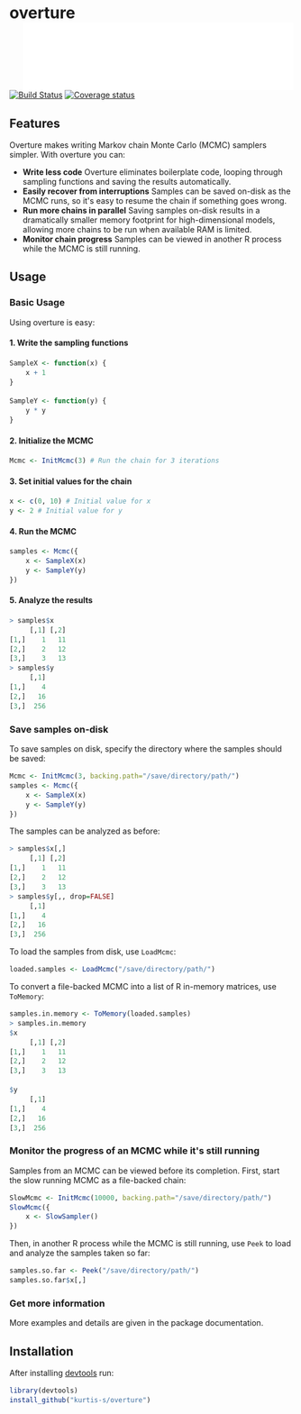 # overture <img src="traceplot.png" align="right" height="120" />
[![Build Status](https://travis-ci.org/kurtis-s/overture.svg?branch=master)](https://travis-ci.org/kurtis-s/overture)
[![Coverage status](https://codecov.io/gh/kurtis-s/overture/branch/master/graph/badge.svg)](https://codecov.io/github/kurtis-s/overture?branch=master)

## Features
Overture makes writing Markov chain Monte Carlo (MCMC) samplers simpler.  With overture you can:

* **Write less code** Overture eliminates boilerplate code, looping through sampling functions and saving the results automatically.
* **Easily recover from interruptions** Samples can be saved on-disk as the MCMC runs, so it's easy to resume the chain if something goes wrong.
* **Run more chains in parallel** Saving samples on-disk results in a dramatically smaller memory footprint for high-dimensional models, allowing more chains to be run when available RAM is limited.
* **Monitor chain progress** Samples can be viewed in another R process while the MCMC is still running.

## Usage
### Basic Usage
Using overture is easy:

#### 1. Write the sampling functions
```r
SampleX <- function(x) {
    x + 1
}

SampleY <- function(y) {
    y * y
}
```
#### 2.  Initialize the MCMC
```r
Mcmc <- InitMcmc(3) # Run the chain for 3 iterations
```
#### 3.  Set initial values for the chain
```r
x <- c(0, 10) # Initial value for x
y <- 2 # Initial value for y
```
#### 4.  Run the MCMC
```r
samples <- Mcmc({
    x <- SampleX(x)
    y <- SampleY(y)
})
```
#### 5.  Analyze the results
```r
> samples$x
     [,1] [,2]
[1,]    1   11
[2,]    2   12
[3,]    3   13
> samples$y
     [,1]
[1,]    4
[2,]   16
[3,]  256
```
### Save samples on-disk
To save samples on disk, specify the directory where the samples should be saved:
```r
Mcmc <- InitMcmc(3, backing.path="/save/directory/path/")
samples <- Mcmc({
    x <- SampleX(x)
    y <- SampleY(y)
})
```
The samples can be analyzed as before:
```r
> samples$x[,]
     [,1] [,2]
[1,]    1   11
[2,]    2   12
[3,]    3   13
> samples$y[,, drop=FALSE]
     [,1]
[1,]    4
[2,]   16
[3,]  256
```

To load the samples from disk, use `LoadMcmc`:
```r
loaded.samples <- LoadMcmc("/save/directory/path/")
```

To convert a file-backed MCMC into a list of R in-memory matrices, use `ToMemory`:
```r
samples.in.memory <- ToMemory(loaded.samples)
> samples.in.memory
$x
     [,1] [,2]
[1,]    1   11
[2,]    2   12
[3,]    3   13

$y
     [,1]
[1,]    4
[2,]   16
[3,]  256
```

### Monitor the progress of an MCMC while it's still running
Samples from an MCMC can be viewed before its completion.  First, start the slow running MCMC as a file-backed chain:
```r
SlowMcmc <- InitMcmc(10000, backing.path="/save/directory/path/")
SlowMcmc({
    x <- SlowSampler()
})
```

Then, in another R process while the MCMC is still running, use `Peek` to load and analyze the samples taken so far:
```r
samples.so.far <- Peek("/save/directory/path/")
samples.so.far$x[,]
```

### Get more information
More examples and details are given in the package documentation.

## Installation
After installing [devtools](https://github.com/r-lib/devtools) run:
```r
library(devtools)
install_github("kurtis-s/overture")
```
